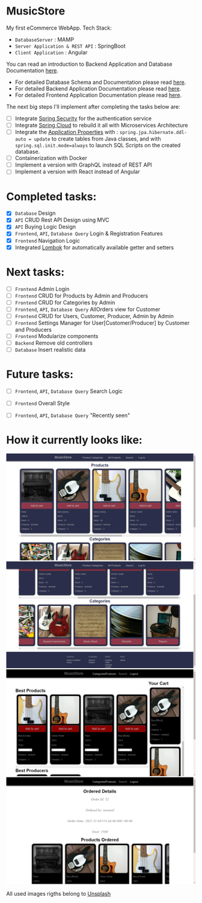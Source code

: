 # MusicStore
My first eCommerce WebApp. Tech Stack:
- `DatabaseServer` : MAMP
- `Server Application & REST API` : SpringBoot
-  `Client Application` : Angular

You can read an introduction to Backend Application and Database Documentation [here](https://github.com/iambrunoromano/MusicStore/tree/main/MusicStore "Backend Application and Database README").
- For detailed Database Schema and Documentation please read [here](https://github.com/iambrunoromano/MusicStore/tree/main/MusicStore/db "Database README").
- For detailed Backend Application  Documentation please read [here](https://github.com/iambrunoromano/MusicStore/tree/main/MusicStore/src "Backend Application README").
- For detailed Frontend Application Documentation please read [here](https://github.com/iambrunoromano/MusicStore/tree/main/musicstoreapp/src "Frontend Application README").

The next big steps I'll implement after completing the tasks below are:
- [ ] Integrate [Spring Security](https://spring.io/projects/spring-security) for the authentication service
- [ ] Integrate [Spring Cloud](https://spring.io/microservices) to rebuild it all with Microservices Architecture
- [ ] Integrate the [Application Properties](https://docs.spring.io/spring-boot/docs/current/reference/html/application-properties.html) with : `spring.jpa.hibernate.ddl-auto = update` to create tables from Java classes, and with `spring.sql.init.mode=always` to launch SQL Scripts on the created database.
- [ ] Containerization with Docker
- [ ] Implement a version with GraphQL instead of REST API
- [ ] Implement a version with React instead of Angular

# Completed tasks:
- [x] `Database` Design
- [x] `API` CRUD Rest API Design using MVC
- [x] `API` Buying Logic Design
- [x] `Frontend`, `API`, `Database Query` Login & Registration Features
- [x] `Frontend` Navigation Logic
- [x] Integrated [Lombok](https://projectlombok.org/) for automatically available getter and setters 

# Next tasks:
- [ ] `Frontend` Admin Login
- [ ] `Frontend` CRUD for Products by Admin and Producers
- [ ] `Frontend` CRUD for Categories by Admin
- [ ] `Frontend`, `API`, `Database Query` AllOrders view for Customer
- [ ] `Frontend` CRUD for Users, Customer, Producer, Admin by Admin
- [ ] `Frontend` Settings Manager for User[Customer/Producer] by Customer and Producers
- [ ] `Frontend` Modularize components
- [ ] `Backend` Remove old controllers
- [ ] `Database` Insert realistic data

# Future tasks:
- [ ] `Frontend`, `API`, `Database Query` Search Logic
- [ ] `Frontend` Overall Style
- [ ]  `Frontend`, `API`, `Database Query` "Recently seen"


# How it currently looks like:
![...loading...](https://github.com/iambrunoromano/MusicStore/blob/main/readmeimg/screen1.png?raw=true)
![...loading...](https://github.com/iambrunoromano/MusicStore/blob/main/readmeimg/screen2.png?raw=true)
![...loading...](https://github.com/iambrunoromano/MusicStore/blob/main/readmeimg/screen3.png?raw=true)
![...loading...](https://github.com/iambrunoromano/MusicStore/blob/main/readmeimg/screen4.png?raw=true)

All used images rigths belong to [Unsplash](https://unsplash.com/)
